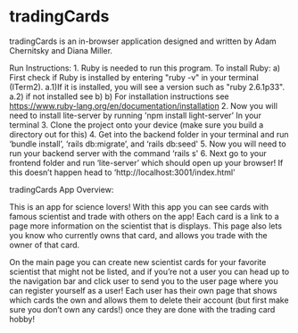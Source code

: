 # tradingCards

tradingCards is an in-browser application designed and written by Adam Chernitsky and Diana Miller.

Run Instructions:
    1. Ruby is needed to run this program. To install Ruby: a) First check if Ruby is installed by entering "ruby -v" in your terminal (ITerm2). a.1)If it is installed, you will see a version such as "ruby 2.6.1p33". a.2) if not installed see b) b) For installation instructions see https://www.ruby-lang.org/en/documentation/installation
    2. Now you will need to install lite-server by running 'npm install light-server’ In your terminal
    3. Clone the project onto your device (make sure you build a directory out for this)
    4. Get into the backend folder in your terminal and run ‘bundle install’, ‘rails db:migrate’, and ‘rails db:seed'
    5. Now you will need to run your backend server with the command ‘rails s'
    6. Next go to your frontend folder and run ‘lite-server’ which should open up your browser! If this doesn’t happen head to ‘http://localhost:3001/index.html'

tradingCards App Overview:

This is an app for science lovers! With this app you can see cards with famous scientist and trade with others on the app! Each card is a link to a page more information on the scientist that is displays. This page also lets you know who currently owns that card, and allows you trade with the owner of that card.

 On the main page you can create new scientist cards for your favorite scientist that might not be listed, and if you’re not a user you can head up to the navigation bar and click user to send you to the user page where you can register yourself as a user! Each user has their own page that shows which cards the own and allows them to delete their account (but first make sure you don’t own any cards!) once they are done with the trading card hobby!
